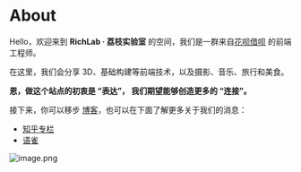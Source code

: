 # About

Hello，欢迎来到 **RichLab · 荔枝实验室** 的空间，我们是一群来自[花呗借呗](https://zhuanlan.zhihu.com/p/94875328) 的前端工程师。

在这里，我们会分享 3D、基础构建等前端技术，以及摄影、音乐、旅行和美食。

**恩，做这个站点的初衷是 “表达”， 我们期望能够创造更多的 “连接”。**

接下来，你可以移步 [博客](../blog/README.md)，也可以在下面了解更多关于我们的消息：

- [知乎专栏](https://zhuanlan.zhihu.com/richlab)
- [语雀](https://www.yuque.com/richlab)

![image.png](https://cdn.nlark.com/yuque/0/2019/png/242808/1574778182899-e60be1f2-71e0-4647-a37d-363de48d7993.png#align=left&display=inline&height=438&name=image.png&originHeight=876&originWidth=2244&size=2069623&status=done&style=none&width=1122)<br />

